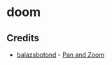 # doom

## Credits

- [balazsbotond](https://github.com/balazsbotond) - [Pan and Zoom](https://gist.github.com/balazsbotond/1a876d8ccec87e961ec4a4ae5efb5d33)
